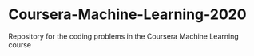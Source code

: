 # Coursera-Machine-Learning-2020
Repository for the coding problems in the Coursera Machine Learning course
